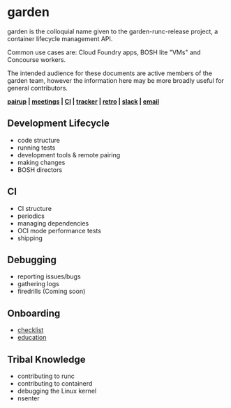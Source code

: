 # garden

garden is the colloquial name given to the garden-runc-release project, a
container lifecycle management API.

Common use cases are: Cloud Foundry apps, BOSH lite "VMs" and Concourse workers.

The intended audience for these documents are active members of the garden team,
however the information here may be more broadly useful for general
contributors.

**[pairup](http://pairup-ng.mybluemix.net/#garden) |
[meetings](https://bit.ly/garden-cf) |
[CI](https://garden.ci.cf-app.com) |
[tracker](https://www.pivotaltracker.com/n/projects/1158420) |
[retro](https://retros.cfapps.io/retros/garden) |
[slack](https://cloudfoundry.slack.com/messages/C033RE5D6/) |
[email](mailto:cf-garden@pivotal.io)**

## Development Lifecycle

- code structure
- running tests
- development tools & remote pairing
- making changes
- BOSH directors

## CI

- CI structure
- periodics
- managing dependencies
- OCI mode performance tests
- shipping

## Debugging

- reporting issues/bugs
- gathering logs
- firedrills (Coming soon)

## Onboarding

- [checklist](onboarding.md#checklist)
- [education](onboarding.md#education)

## Tribal Knowledge

- contributing to runc
- contributing to containerd
- debugging the Linux kernel
- nsenter
